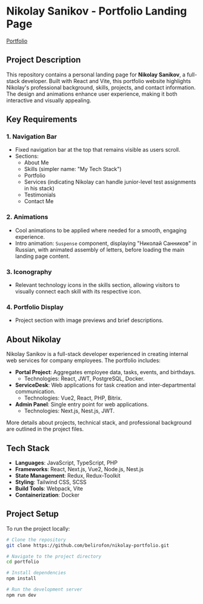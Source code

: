 # Nikolay Sanikov - Portfolio Landing Page

<a href="https://6724516908b675a79a228999--nickport.netlify.app/">Portfolio<a/>
## Project Description

This repository contains a personal landing page for **Nikolay Sanikov**, a full-stack developer. Built with React and Vite, this portfolio website highlights Nikolay's professional background, skills, projects, and contact information. The design and animations enhance user experience, making it both interactive and visually appealing.

## Key Requirements

### 1. **Navigation Bar**
   - Fixed navigation bar at the top that remains visible as users scroll.
   - Sections:
     - About Me
     - Skills (simpler name: "My Tech Stack")
     - Portfolio
     - Services (indicating Nikolay can handle junior-level test assignments in his stack)
     - Testimonials
     - Contact Me

### 2. **Animations**
   - Cool animations to be applied where needed for a smooth, engaging experience.
   - Intro animation: `Suspense` component, displaying "Николай Санников" in Russian, with animated assembly of letters, before loading the main landing page content.

### 3. **Iconography**
   - Relevant technology icons in the skills section, allowing visitors to visually connect each skill with its respective icon.

### 4. **Portfolio Display**
   - Project section with image previews and brief descriptions.
   
## About Nikolay

Nikolay Sanikov is a full-stack developer experienced in creating internal web services for company employees. The portfolio includes:
- **Portal Project**: Aggregates employee data, tasks, events, and birthdays.
  - Technologies: React, JWT, PostgreSQL, Docker.
- **ServiceDesk**: Web applications for task creation and inter-departmental communication.
  - Technologies: Vue2, React, PHP, Bitrix.
- **Admin Panel**: Single entry point for web applications.
  - Technologies: Next.js, Nest.js, JWT.

More details about projects, technical stack, and professional background are outlined in the project files.

## Tech Stack

- **Languages**: JavaScript, TypeScript, PHP
- **Frameworks**: React, Next.js, Vue2, Node.js, Nest.js
- **State Management**: Redux, Redux-Toolkit
- **Styling**: Tailwind CSS, SCSS
- **Build Tools**: Webpack, Vite
- **Containerization**: Docker

## Project Setup

To run the project locally:

```bash
# Clone the repository
git clone https://github.com/belirofon/nikolay-portfolio.git

# Navigate to the project directory
cd portfolio

# Install dependencies
npm install

# Run the development server
npm run dev
